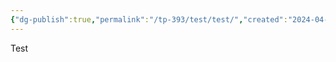 ```yaml
---
{"dg-publish":true,"permalink":"/tp-393/test/test/","created":"2024-04-08T18:39:06.392+08:00","updated":"2024-06-01T09:30:38.758+08:00"}
---
```



Test